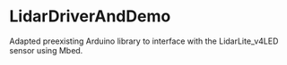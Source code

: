 # LidarDriverAndDemo
Adapted preexisting Arduino library to interface with the LidarLite_v4LED sensor using Mbed.
